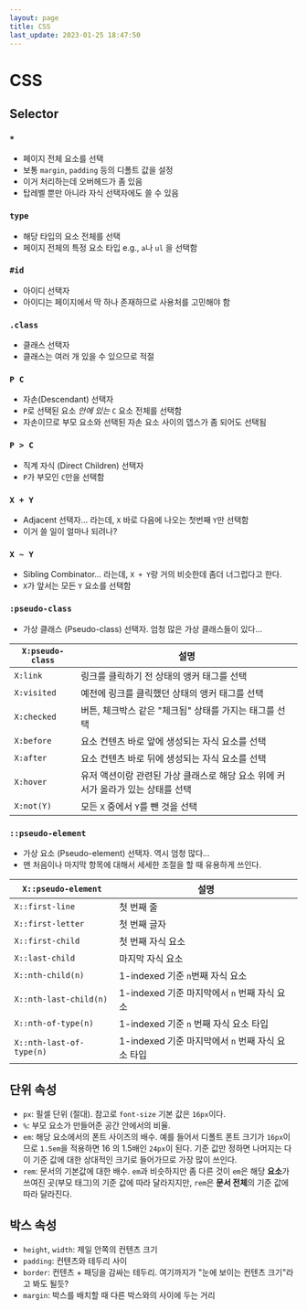 ```yaml
---
layout: page
title: CSS
last_update: 2023-01-25 18:47:50
---
```


# CSS

## Selector

### `*`
 - 페이지 전체 요소를 선택
 - 보통 `margin`, `padding` 등의 디폴트 값을 설정
 - 이거 처리하는데 오버헤드가 좀 있음
 - 탑레벨 뿐만 아니라 자식 선택자에도 쓸 수 있음

### `type`
 - 해당 타입의 요소 전체를 선택
 - 페이지 전체의 특정 요소 타입 e.g., `a`나 `ul` 을 선택함

### `#id`
 - 아이디 선택자
 - 아이디는 페이지에서 딱 하나 존재하므로 사용처를 고민해야 함

### `.class`
 - 클래스 선택자
 - 클래스는 여러 개 있을 수 있으므로 적절

### `P C`
 - 자손(Descendant) 선택자
 - `P`로 선택된 요소 *안에 있는* `C` 요소 전체를 선택함
 - 자손이므로 부모 요소와 선택된 자손 요소 사이의 뎁스가 좀 되어도
   선택됨

### `P > C`
 - 직계 자식 (Direct Children) 선택자
 - `P`가 부모인 `C`만을 선택함

### `X + Y`
 - Adjacent 선택자... 라는데, `X` 바로 다음에 나오는 첫번째 `Y`만
   선택함
 - 이거 쓸 일이 얼마나 되려나?

### `X ~ Y`
 - Sibling Combinator... 라는데, `X + Y`랑 거의 비슷한데 좀더
   너그럽다고 한다.
 - `X`가 앞서는 모든 `Y` 요소를 선택함

### `:pseudo-class`
 - 가상 클래스 (Pseudo-class) 선택자. 엄청 많은 가상 클래스들이
   있다...

| `X:pseudo-class` | 설명 |
| --- | --- |
| `X:link` | 링크를 클릭하기 전 상태의 앵커 태그를 선택 |
| `X:visited` | 예전에 링크를 클릭했던 상태의 앵커 태그를 선택 |
| `X:checked` | 버튼, 체크박스 같은 "체크됨" 상태를 가지는 태그를 선택 |
| `X:before` | 요소 컨텐츠 바로 앞에 생성되는 자식 요소를 선택 |
| `X:after` | 요소 컨텐츠 바로 뒤에 생성되는 자식 요소를 선택 |
| `X:hover` | 유저 액션이랑 관련된 가상 클래스로 해당 요소 위에 커서가 올라가 있는 상태를 선택 |
| `X:not(Y)` | 모든 `X` 중에서 `Y`를 뺀 것을 선택 |

### `::pseudo-element`
 - 가상 요소 (Pseudo-element) 선택자. 역시 엄청 많다...
 - 맨 처음이나 마지막 항목에 대해서 세세한 조절을 할 때 유용하게
   쓰인다.

| `X::pseudo-element` | 설명 |
| --- | --- |
| `X::first-line` | 첫 번째 줄 |
| `X::first-letter` | 첫 번째 글자 |
| `X::first-child` | 첫 번째 자식 요소 |
| `X::last-child` | 마지막 자식 요소 |
| `X::nth-child(n)` | 1-indexed 기준 `n`번째 자식 요소 |
| `X::nth-last-child(n)` | 1-indexed 기준 마지막에서 `n` 번째 자식 요소 |
| `X::nth-of-type(n)` | 1-indexed 기준 `n` 번째 자식 요소 타입 |
| `X::nth-last-of-type(n)` | 1-indexed 기준 마지막에서 `n` 번째 자식 요소 타입 |


## 단위 속성
 - `px`: 필셀 단위 (절대). 참고로 `font-size` 기본 값은 `16px`이다.
 - `%`: 부모 요소가 만들어준 공간 안에서의 비율.
 - `em`: 해당 요소에서의 폰트 사이즈의 배수. 예를 들어서 디폴트 폰트
   크기가 `16px`이므로 `1.5em`을 적용하면 16 의 1.5배인 `24px`이
   된다. 기준 값만 정하면 나머지는 다 이 기준 값에 대한 상대적인
   크기로 들어가므로 가장 많이 쓰인다.
 - `rem`: 문서의 기본값에 대한 배수. `em`과 비슷하지만 좀 다른 것이
   `em`은 해당 **요소**가 쓰여진 곳(부모 태그)의 기준 값에 따라
   달라지지만, `rem`은 **문서 전체**의 기준 값에 따라 달라진다.

## 박스 속성
 - `height`, `width`: 제일 안쪽의 컨텐츠 크기
 - `padding`: 컨텐츠와 테두리 사이
 - `border`: 컨텐츠 + 패딩을 감싸는 테두리. 여기까지가 "눈에 보이는
   컨텐츠 크기"라고 봐도 될듯?
 - `margin`: 박스를 배치할 때 다른 박스와의 사이에 두는 거리

